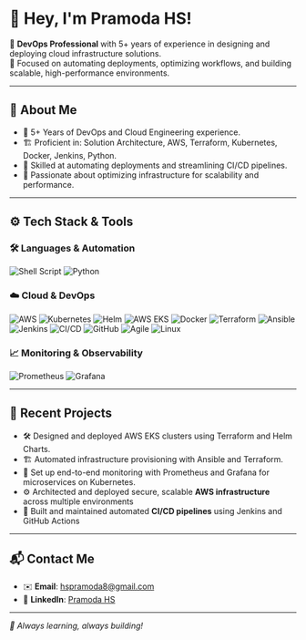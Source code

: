 # 👋 Hey, I'm Pramoda HS!

🚀 **DevOps Professional** with 5+ years of experience in designing and deploying cloud infrastructure solutions.  
🔧 Focused on automating deployments, optimizing workflows, and building scalable, high-performance environments.

---

## 🎯 About Me
- 🌟 5+ Years of DevOps and Cloud Engineering experience.
- 🏗️ Proficient in: Solution Architecture, AWS, Terraform, Kubernetes, Docker, Jenkins, Python.
- 🔹 Skilled at automating deployments and streamlining CI/CD pipelines.
- 🚀 Passionate about optimizing infrastructure for scalability and performance.

---

## ⚙️ Tech Stack & Tools

### 🛠️ Languages & Automation
![Shell Script](https://img.shields.io/badge/Shell_Scripting-FFD500?style=for-the-badge&logo=gnu-bash&logoColor=black)
![Python](https://img.shields.io/badge/Python-3776AB?style=for-the-badge&logo=python&logoColor=white)

### ☁️ Cloud & DevOps
![AWS](https://img.shields.io/badge/AWS-FF9900?style=for-the-badge&logo=amazonaws&logoColor=white)
![Kubernetes](https://img.shields.io/badge/Kubernetes-326CE5?style=for-the-badge&logo=kubernetes&logoColor=white)
![Helm](https://img.shields.io/badge/Helm-0F1689?style=for-the-badge&logo=helm&logoColor=white)
![AWS EKS](https://img.shields.io/badge/AWS%20EKS-FF9900?style=for-the-badge&logo=amazon-eks&logoColor=white)
![Docker](https://img.shields.io/badge/Docker-2496ED?style=for-the-badge&logo=docker&logoColor=white)
![Terraform](https://img.shields.io/badge/Terraform-623CE4?style=for-the-badge&logo=terraform&logoColor=white)
![Ansible](https://img.shields.io/badge/Ansible-EE0000?style=for-the-badge&logo=ansible&logoColor=white)
![Jenkins](https://img.shields.io/badge/Jenkins-D24939?style=for-the-badge&logo=jenkins&logoColor=white)
![CI/CD](https://img.shields.io/badge/CI%2FCD-blue?style=for-the-badge&logo=githubactions&logoColor=white)
![GitHub](https://img.shields.io/badge/GitHub-181717?style=for-the-badge&logo=github&logoColor=white)
![Agile](https://img.shields.io/badge/Agile%20Methodology-29b6f6?style=for-the-badge)
![Linux](https://img.shields.io/badge/Linux-Red%20Hat-black?style=for-the-badge&logo=redhat&logoColor=white)

### 📈 Monitoring & Observability
![Prometheus](https://img.shields.io/badge/Prometheus-E6522C?style=for-the-badge&logo=prometheus&logoColor=white)
![Grafana](https://img.shields.io/badge/Grafana-F46800?style=for-the-badge&logo=grafana&logoColor=white)

---

## 🌱 Recent Projects
- 🛠️ Designed and deployed AWS EKS clusters using Terraform and Helm Charts.
- 🏗️ Automated infrastructure provisioning with Ansible and Terraform.
- 🔎 Set up end-to-end monitoring with Prometheus and Grafana for microservices on Kubernetes.
- ⚙️ Architected and deployed secure, scalable **AWS infrastructure** across multiple environments
- 🚀 Built and maintained automated **CI/CD pipelines** using Jenkins and GitHub Actions

---

## 📬 Contact Me
- ✉️ **Email**: hspramoda8@gmail.com
- 🔗 **LinkedIn**: [Pramoda HS](https://www.linkedin.com/in/pramod-hs29)

---

_🚀 Always learning, always building!_
